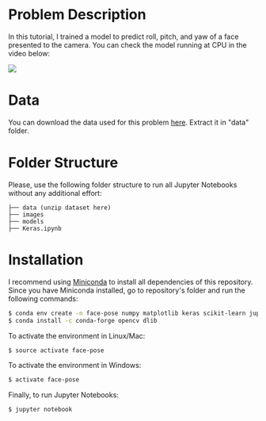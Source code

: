 # Problem Description

In this tutorial, I trained a model to predict roll, pitch, and yaw of a face presented to the camera. You can check the model running at CPU in the video below:

![](https://media.giphy.com/media/pPhEG3Grfxh4z2Hk6I/giphy.gif)

# Data
You can download the data used for this problem [here](https://drive.google.com/file/d/16FyZ6cOVFqvLoe1onR7Wn_XLl1ExbHWk/view?usp=sharing). Extract it in "data" folder.

# Folder Structure
Please, use the following folder structure to run all Jupyter Notebooks without any additional effort:

```
├── data (unzip dataset here)
├── images
├── models
├── Keras.ipynb
```

# Installation
I recommend using [Miniconda](https://conda.io/miniconda.html) to install all dependencies of this repository.
Since you have Miniconda installed, go to repository's folder and run the following commands:
```sh
$ conda env create -n face-pose numpy matplotlib keras scikit-learn jupyter
$ conda install -c conda-forge opencv dlib
```
To activate the environment in Linux/Mac:
```sh
$ source activate face-pose
```
To activate the environment in Windows:
```sh
$ activate face-pose
```
Finally, to run Jupyter Notebooks:
```sh
$ jupyter notebook
```

